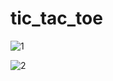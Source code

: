 # tic_tac_toe

![1](https://user-images.githubusercontent.com/77614066/106355422-bf52ad00-631d-11eb-86d0-9cb951a88643.png)


![2](https://user-images.githubusercontent.com/77614066/106355430-c974ab80-631d-11eb-8508-063871e0dffc.png)
